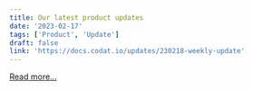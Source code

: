 ```yaml
---
title: Our latest product updates
date: '2023-02-17'
tags: ['Product', 'Update']
draft: false
link: 'https://docs.codat.io/updates/230218-weekly-update'
---
```


[Read more...](https://docs.codat.io/updates/230218-weekly-update)

